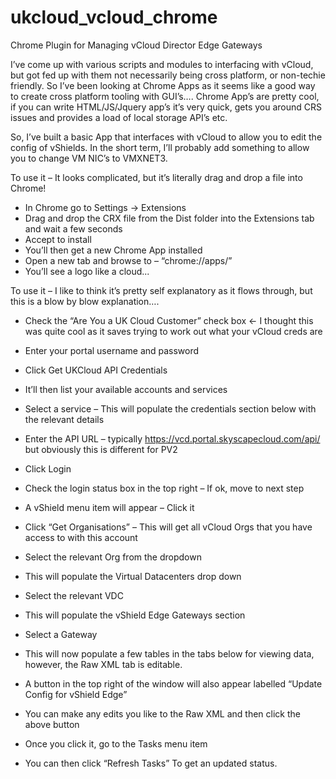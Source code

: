 # ukcloud_vcloud_chrome
Chrome Plugin for Managing vCloud Director Edge Gateways

I’ve come up with various scripts and modules to interfacing with vCloud, but got fed up with them not necessarily being cross platform, or non-techie friendly. So I’ve been looking at Chrome Apps as it seems like a good way to create cross platform tooling with GUI’s…. Chrome App’s are pretty cool, if you can write HTML/JS/Jquery app’s it’s very quick, gets you around CRS issues and provides a load of local storage API’s etc. 

So, I’ve built a basic App that interfaces with vCloud to allow you to edit the config of vShields. In the short term, I’ll probably add something to allow you to change VM NIC’s to VMXNET3.

To use it – It looks complicated, but it’s literally drag and drop a file into Chrome!
*	In Chrome go to Settings -> Extensions
*	Drag and drop the CRX file from the Dist folder into the Extensions tab and wait a few seconds
*	Accept to install
*	You’ll then get a new Chrome App installed
*	Open a new tab and browse to – “chrome://apps/”
*	You’ll see a logo like a cloud...

To use it – I like to think it’s pretty self explanatory as it flows through, but this is a blow by blow explanation….

*	Check the “Are You a UK Cloud Customer” check box <- I thought this was quite cool as it saves trying to work out what your vCloud creds are
*	Enter your portal username and password
*	Click Get UKCloud API Credentials
*	It’ll then list your available accounts and services
*	Select a service – This will populate the credentials section below with the relevant details
*	Enter the API URL – typically https://vcd.portal.skyscapecloud.com/api/ but obviously this is different for PV2
*	Click Login
*	Check the login status box in the top right – If ok, move to next step

*	A vShield menu item will appear – Click it
*	Click “Get Organisations” – This will get all vCloud Orgs that you have access to with this account
*	Select the relevant Org from the dropdown
*	This will populate the Virtual Datacenters drop down
*	Select the relevant VDC
*	This will populate the vShield Edge Gateways section
*	Select a Gateway

*	This will now populate a few tables in the tabs below for viewing data, however, the Raw XML tab is editable.
*	A button in the top right of the window will also appear labelled “Update Config for vShield Edge”
*	You can make any edits you like to the Raw XML and then click the above button
*	Once you click it, go to the Tasks menu item
*	You can then click “Refresh Tasks” To get an updated status.
